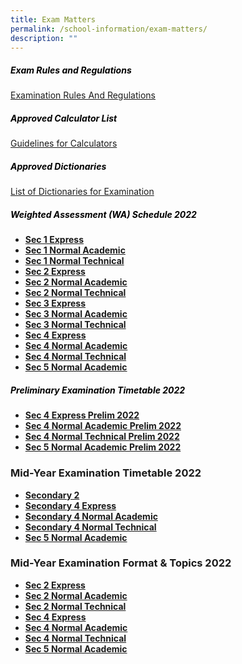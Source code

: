 ```yaml
---
title: Exam Matters
permalink: /school-information/exam-matters/
description: ""
---
```

<h5 style="color:black">Exam Rules and Regulations</h5>

[Examination Rules And Regulations](/files/Examination-Rules-And-Regulations.pdf)

<h5 style="color:black">Approved Calculator List</h5>

[Guidelines for Calculators](/files/guidelines_calculators.pdf)

<h5 style="color:black">Approved Dictionaries</h5>

[List of Dictionaries for Examination](/files/list_of_dictionaries_for_examination.pdf)

<h5 style="color:black">Weighted Assessment (WA) Schedule 2022</h5>

*   **[Sec 1 Express](/files/2022-GESS-WA_1EXP-1.pdf)**
*   **[Sec 1 Normal Academic](/files/2022-GESS-WA_1NA-1.pdf)**
*   **[Sec 1 Normal Technical](/files/2022-GESS-WA_1NT-1.pdf)** 
*   **[Sec 2 Express](/files/2022-GESS-WA_2EXP.pdf)**
*   **[Sec 2 Normal Academic](/files/2022-GESS-WA_2NA.pdf)**
*   **[Sec 2 Normal Technical](/files/2022-GESS-WA_2NT-1.pdf)**
*   **[Sec 3 Express](/files/2022-GESS-WA_3EXP.pdf)**
*   **[Sec 3 Normal Academic](/files/2022-GESS-WA_3NA.pdf)**
*   **[Sec 3 Normal Technical](/files/2022-GESS-WA_3NT.pdf)**
*   **[Sec 4 Express](/files/2022-GESS-WA_4Exp.pdf)**
*   **[Sec 4 Normal Academic](/files/2022-GESS-WA_4NA.pdf)**
*   **[Sec 4 Normal Technical](/files/2022-GESS-WA_4NT.pdf)**
*   **[Sec 5 Normal Academic](/files/2022-GESS-WA_5NA.pdf)**


<h5 style="color:black">Preliminary Examination Timetable 2022</h5>

*   **[Sec 4 Express Prelim 2022](https://ganengsengsch.moe.edu.sg/wp-content/uploads/2022/07/S4Exp-Prelim-TT-22-1.pdf)**
*   **[Sec 4 Normal Academic Prelim 2022](https://ganengsengsch.moe.edu.sg/wp-content/uploads/2022/07/S4NA-Prelim-TT-22-1.pdf)**
*   **[Sec 4 Normal Technical Prelim 2022](https://ganengsengsch.moe.edu.sg/wp-content/uploads/2022/07/S4NT-Prelim-TT-22.pdf)**
*   **[Sec 5 Normal Academic Prelim 2022](https://ganengsengsch.moe.edu.sg/wp-content/uploads/2022/07/Sec-5-NA-Prelim-TT-22-1.pdf)**

### **Mid-Year Examination Timetable 2022**

*   **[Secondary 2](https://ganengsengsch.moe.edu.sg/wp-content/uploads/2022/05/S2-MYE-TT-22-1.pdf)**
*   **[Secondary 4 Express](https://ganengsengsch.moe.edu.sg/wp-content/uploads/2022/04/4XP-MYE-2022-updated-6-Apr-1.pdf)**
*   **[Secondary 4 Normal Academic](https://ganengsengsch.moe.edu.sg/wp-content/uploads/2022/04/4NA-MYE-2022-updated-8-Apr.docx.pdf)**
*   **[Secondary 4 Normal Technical](https://ganengsengsch.moe.edu.sg/wp-content/uploads/2022/04/4NT-MYE-2022-updated-6-Apr.pdf)**
*   **[Sec 5 Normal Academic](https://ganengsengsch.moe.edu.sg/wp-content/uploads/2022/04/5NA-MYE-2022-updated-6-Apr.pdf)**

### **Mid-Year Examination Format & Topics 2022**

*   **[Sec 2 Express](https://ganengsengsch.moe.edu.sg/wp-content/uploads/2022/04/S2E-MYE-Topic-and-Format.pdf)**
*   **[Sec 2 Normal Academic](https://ganengsengsch.moe.edu.sg/wp-content/uploads/2022/04/S2NA-MYE-Topic-and-Format.pdf)**
*   **[Sec 2 Normal Technical](https://ganengsengsch.moe.edu.sg/wp-content/uploads/2022/05/Sec-2-Normal-Technical-1.pdf)**
*   **[Sec 4 Express](https://ganengsengsch.moe.edu.sg/wp-content/uploads/2022/04/S4E-MYE-Topic-and-Format.xlsx.pdf)**
*   **[Sec 4 Normal Academic](https://ganengsengsch.moe.edu.sg/wp-content/uploads/2022/04/S4NA-MYE-Topic-and-Format.xlsx.pdf)**
*   **[Sec 4 Normal Technical](https://ganengsengsch.moe.edu.sg/wp-content/uploads/2022/04/S4NT-MYE-Topic-and-Format.pdf)**
*   **[Sec 5 Normal Academic](https://ganengsengsch.moe.edu.sg/wp-content/uploads/2022/04/S5NA-MYE-Topic-and-Format.pdf)**